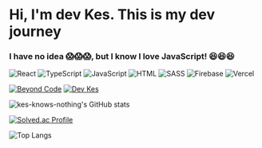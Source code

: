 # Hi, I'm dev Kes. This is my dev journey

### I have no idea 😱😱😱, but I know I love JavaScript! 😆😆😆
![React](https://img.shields.io/badge/React-323330?style=flat-square&logo=React&logoColor=61DAFB)
![TypeScript](https://img.shields.io/badge/TypeScript-323330?style=flat-square&logo=TypeScript&logoColor=3178C6)
![JavaScript](https://img.shields.io/badge/JavaScript-323330?style=flat-square&logo=JavaScript&logoColor=F7DF1E)
![HTML](https://img.shields.io/badge/HTML-323330?style=flat-square&logo=HTML5&logoColor=E34F26)
![SASS](https://img.shields.io/badge/Sass-323330?style=flat-square&logo=Sass&logoColor=CC6699)
![Firebase](https://img.shields.io/badge/Firebase-323330?style=flat-square&logo=Firebase&logoColor=FFCA28)
![Vercel](https://img.shields.io/badge/Vercel-323330?style=flat-square&logo=Vercel&logoColor=000000)

[![Beyond Code](https://img.shields.io/badge/Beyond_Code-000000?style=for-the-badge&logo=Tistory&logoColor=white)](https://beyondcode.tistory.com/)
[![Dev Kes](https://img.shields.io/badge/Dev_Kes-000000?style=for-the-badge&logo=Youtube&logoColor=FF0000)](https://www.youtube.com/channel/UCJfxWJIBZL)

![kes-knows-nothing's GitHub stats](https://github-readme-stats.vercel.app/api?username=kes-knows-nothing&show_icons=true&theme=merko) 

[![Solved.ac Profile](http://mazassumnida.wtf/api/generate_badge?boj=epik1219)](https://solved.ac/epik1219)

![Top Langs](https://github-readme-stats.vercel.app/api/top-langs/?username=kes-knows-nothing&layout=compact&theme=merko)

<!--
**kes-knows-nothing/kes-knows-nothing** is a ✨ _special_ ✨ repository because its `README.md` (this file) appears on your GitHub profile.

Here are some ideas to get you started:

- 🔭 I’m currently working on ...
- 🌱 I’m currently learning ...
- 👯 I’m looking to collaborate on ...
- 🤔 I’m looking for help with ...
- 💬 Ask me about ...
- 📫 How to reach me: ...
- 😄 Pronouns: ...
- ⚡ Fun fact: ...
-->
